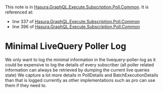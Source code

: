 This note is in [Hasura.GraphQL.Execute.Subscription.Poll.Common](https://github.com/hasura/graphql-engine/blob/master/server/src-lib/Hasura/GraphQL/Execute/Subscription/Poll/Common.hs#L386).
It is referenced at:
  - line 337 of [Hasura.GraphQL.Execute.Subscription.Poll.Common](https://github.com/hasura/graphql-engine/blob/master/server/src-lib/Hasura/GraphQL/Execute/Subscription/Poll/Common.hs#L337)
  - line 396 of [Hasura.GraphQL.Execute.Subscription.Poll.Common](https://github.com/hasura/graphql-engine/blob/master/server/src-lib/Hasura/GraphQL/Execute/Subscription/Poll/Common.hs#L396)

# Minimal LiveQuery Poller Log

We only want to log the minimal information in the livequery-poller-log as it
could be expensive to log the details of every subscriber (all poller related
information can always be retrieved by dumping the current live queries state)
We capture a lot more details in PollDetails and BatchExecutionDetails than
that is logged currently as other implementations such as pro can use them if
they need to.

